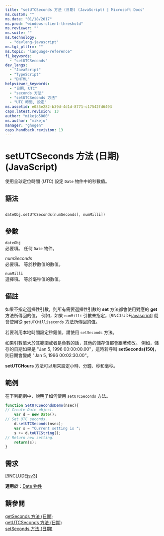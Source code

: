 ```yaml
---
title: "setUTCSeconds 方法 (日期) (JavaScript) | Microsoft Docs"
ms.custom: ""
ms.date: "01/18/2017"
ms.prod: "windows-client-threshold"
ms.reviewer: ""
ms.suite: ""
ms.technology: 
  - "devlang-javascript"
ms.tgt_pltfrm: ""
ms.topic: "language-reference"
f1_keywords: 
  - "setUTCSeconds"
dev_langs: 
  - "JavaScript"
  - "TypeScript"
  - "DHTML"
helpviewer_keywords: 
  - "日期, UTC"
  - "seconds 方法"
  - "setUTCSeconds 方法"
  - "UTC 時間, 設定"
ms.assetid: e035e282-b39d-4d1d-8771-c17542fd6493
caps.latest.revision: 13
author: "mikejo5000"
ms.author: "mikejo"
manager: "ghogen"
caps.handback.revision: 13
---
```

# setUTCSeconds 方法 (日期) (JavaScript)
使用全球定位時間 \(UTC\) 設定 `Date` 物件中的秒數值。  
  
## 語法  
  
```  
  
dateObj.setUTCSeconds(numSeconds[, numMilli])   
```  
  
## 參數  
 `dateObj`  
 必要項。  任何 `Date` 物件。  
  
 *numSeconds*  
 必要項。  等於秒數值的數值。  
  
 `numMilli`  
 選擇項。  等於毫秒值的數值。  
  
## 備註  
 如果不指定選擇性引數，則所有需要選擇性引數的 **set** 方法都會使用對應的 **get** 方法所傳回的值。  例如，如果 `numMilli` 引數未指定，[!INCLUDE[javascript](../../javascript/includes/javascript-md.md)] 就會使用從 `getUTCMilliseconds` 方法所傳回的值。  
  
 若要利用本地時間設定秒鐘值，請使用 `setSeconds` 方法。  
  
 如果引數值大於其範圍或者是負數的話，其他的儲存值都會跟著修改。  例如，儲存的日期如果是 "Jan 5, 1996 00:00:00.00"，這時若呼叫 **setSeconds\(150\)**，則日期會變成 "Jan 5, 1996 00:02:30.00"。  
  
 **setUTCHours** 方法可以用來設定小時、分鐘、秒和毫秒。  
  
## 範例  
 在下列範例中，說明了如何使用 `setUTCSeconds` 方法。  
  
```javascript  
function SetUTCSecondsDemo(nsec){  
// Create Date object.  
    var d = new Date();       
// Set UTC seconds.  
    d.setUTCSeconds(nsec);    
    var s = "Current setting is ";  
    s += d.toUTCString();  
// Return new setting.  
    return(s);                
}  
```  
  
## 需求  
 [!INCLUDE[jsv3](../../javascript/reference/includes/jsv3-md.md)]  
  
 **適用於**：[Date 物件](../../javascript/reference/date-object-javascript.md)  
  
## 請參閱  
 [getSeconds 方法 \(日期\)](../../javascript/reference/getseconds-method-date-javascript.md)   
 [getUTCSeconds 方法 \(日期\)](../../javascript/reference/getutcseconds-method-date-javascript.md)   
 [setSeconds 方法 \(日期\)](../../javascript/reference/setseconds-method-date-javascript.md)